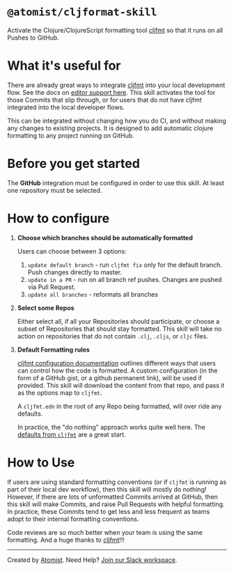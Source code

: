 # `@atomist/cljformat-skill`

<!---atomist-skill-readme:start--->

Activate the Clojure/ClojureScript formatting tool [cljfmt][cljfmt] so that it
runs on all Pushes to GitHub.   
  
# What it's useful for

There are already great ways to integrate [cljfmt][cljfmt] into your local development flow.  See the docs on
[editor support here][editor-support].  This skill activates the tool for those Commits that slip through, or 
for users that do not have cljfmt integrated into the local developer flows.

This can be integrated without changing how you do CI, and without making any changes to existing projects.  It is
designed to add automatic clojure formatting to any project running on GitHub.

# Before you get started

The **GitHub** integration must be configured in order to use this skill. 
At least one repository must be selected. 

# How to configure

1.  **Choose which branches should be automatically formatted**

    Users can choose between 3 options:
    1. `update default branch` - run `cljfmt fix` only for the default branch.  Push changes directly to master.
    2. `update in a PR` - run on all branch ref pushes.  Changes are pushed via Pull Request.
    3. `update all branches` - reformats all branches
        
2.  **Select some Repos**

    Either select all, if all your Repositories should participate, or choose a subset of Repositories that should 
    stay formatted.  This skill will take no action on repositories that do not contain `.clj`, `.cljs`, or `cljc` files.
    
3.  **Default Formatting rules**

    [cljfmt configuration documentation][configuration] outlines different ways that users can control how the code
    is formatted.  A custom configuration (in the form of a GitHub gist, or a github permanent link), will
    be used if provided.  This skill will download the content from that repo, and pass it as the options map to
    `cljfmt`. 
    
    A `cljfmt.edn` in the root of any Repo being formatted, will over ride any defaults.  
    
    In practice, the "do nothing" approach works quite well here.  The 
    [defaults from `cljfmt`](https://github.com/weavejester/cljfmt/blob/master/cljfmt/resources/cljfmt/indents/clojure.clj) 
    are a great start.  

# How to Use

If users are using standard formatting conventions (or if `cljfmt` is running as part of their local dev workflow),
then this skill will mostly do nothing!  However, if there are lots of unformatted Commits arrived at GitHub, then this
skill will make Commits, and raise Pull Requests with helpful formatting.  In practice, these Commits tend to get less
and less frequent as teams adopt to their internal formatting conventions.

Code reviews are so much better when your team is using the same formatting.  And a huge thanks to [cljfmt](cljfmt)!!!

[cljfmt]: https://github.com/weavejester/cljfmt
[editor-support]: https://github.com/weavejester/cljfmt#editor-support
[configuration]: https://github.com/weavejester/cljfmt#configuration

<!---atomist-skill-readme:end--->

---

Created by [Atomist][atomist].
Need Help?  [Join our Slack workspace][slack].

[atomist]: https://atomist.com/ (Atomist - How Teams Deliver Software)
[slack]: https://join.atomist.com/ (Atomist Community Slack)